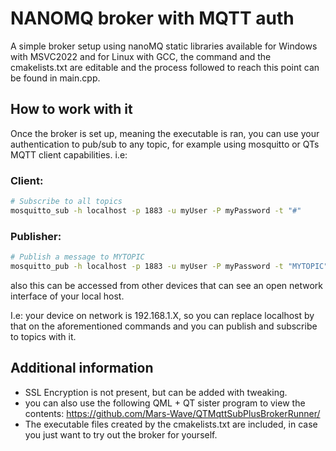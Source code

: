# NANOMQ broker with MQTT auth
A simple broker setup using nanoMQ static libraries available for Windows with MSVC2022 and for Linux with GCC, the command and the cmakelists.txt are editable and the process followed to reach this point can be found in main.cpp.

## How to work with it
Once the broker is set up, meaning the executable is ran, you can use your authentication to pub/sub to any topic, for example using mosquitto or QTs MQTT client capabilities. i.e:

### Client: 
```sh
# Subscribe to all topics
mosquitto_sub -h localhost -p 1883 -u myUser -P myPassword -t "#"
```
### Publisher:
```sh
# Publish a message to MYTOPIC
mosquitto_pub -h localhost -p 1883 -u myUser -P myPassword -t "MYTOPIC" -m "Hello World" -d
```

also this can be accessed from other devices that can see an open network interface of your local host.

I.e: your device on network is 192.168.1.X, so you can replace localhost by that on the aforementioned commands and you can publish and subscribe to topics with it. 

## Additional information

- SSL Encryption is not present, but can be added with tweaking.
- you can also use the following QML + QT sister program to view the contents: https://github.com/Mars-Wave/QTMqttSubPlusBrokerRunner/
- The executable files created by the cmakelists.txt are included, in case you just want to try out the broker for yourself.

